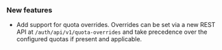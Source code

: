 ### New features

- Add support for quota overrides. Overrides can be set via a new REST API at `/auth/api/v1/quota-overrides` and take precedence over the configured quotas if present and applicable.